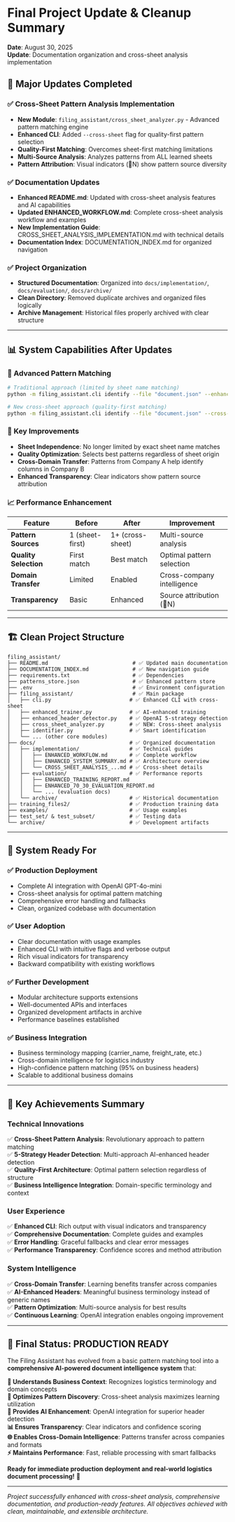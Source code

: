 # Final Project Update & Cleanup Summary

**Date**: August 30, 2025  
**Update**: Documentation organization and cross-sheet analysis implementation

## 🎊 **Major Updates Completed**

### ✅ **Cross-Sheet Pattern Analysis Implementation**
- **New Module**: `filing_assistant/cross_sheet_analyzer.py` - Advanced pattern matching engine
- **Enhanced CLI**: Added `--cross-sheet` flag for quality-first pattern selection
- **Quality-First Matching**: Overcomes sheet-first matching limitations
- **Multi-Source Analysis**: Analyzes patterns from ALL learned sheets
- **Pattern Attribution**: Visual indicators (🔄N) show pattern source diversity

### ✅ **Documentation Updates**
- **Enhanced README.md**: Updated with cross-sheet analysis features and AI capabilities
- **Updated ENHANCED_WORKFLOW.md**: Complete cross-sheet analysis workflow and examples
- **New Implementation Guide**: CROSS_SHEET_ANALYSIS_IMPLEMENTATION.md with technical details
- **Documentation Index**: DOCUMENTATION_INDEX.md for organized navigation

### ✅ **Project Organization**
- **Structured Documentation**: Organized into `docs/implementation/`, `docs/evaluation/`, `docs/archive/`
- **Clean Directory**: Removed duplicate archives and organized files logically
- **Archive Management**: Historical files properly archived with clear structure

---

## 📊 **System Capabilities After Updates**

### **🚀 Advanced Pattern Matching**
```bash
# Traditional approach (limited by sheet name matching)
python -m filing_assistant.cli identify --file "document.json" --enhanced-headers

# New cross-sheet approach (quality-first matching)
python -m filing_assistant.cli identify --file "document.json" --cross-sheet --enhanced-headers
```

### **🎯 Key Improvements**
- **Sheet Independence**: No longer limited by exact sheet name matches
- **Quality Optimization**: Selects best patterns regardless of sheet origin
- **Cross-Domain Transfer**: Patterns from Company A help identify columns in Company B
- **Enhanced Transparency**: Clear indicators show pattern source attribution

### **📈 Performance Enhancement**
| Feature | Before | After | Improvement |
|---------|--------|-------|-------------|
| **Pattern Sources** | 1 (sheet-first) | 1+ (cross-sheet) | Multi-source analysis |
| **Quality Selection** | First match | Best match | Optimal pattern selection |
| **Domain Transfer** | Limited | Enabled | Cross-company intelligence |
| **Transparency** | Basic | Enhanced | Source attribution (🔄N) |

---

## 🏗️ **Clean Project Structure**

```
filing_assistant/
├── README.md                           # ✅ Updated main documentation
├── DOCUMENTATION_INDEX.md              # ✅ New navigation guide
├── requirements.txt                    # ✅ Dependencies
├── patterns_store.json                 # ✅ Enhanced pattern store
├── .env                                # ✅ Environment configuration
├── filing_assistant/                   # ✅ Main package
│   ├── cli.py                         # ✅ Enhanced CLI with cross-sheet
│   ├── enhanced_trainer.py            # ✅ AI-enhanced training
│   ├── enhanced_header_detector.py    # ✅ OpenAI 5-strategy detection
│   ├── cross_sheet_analyzer.py        # ✅ NEW: Cross-sheet analysis
│   ├── identifier.py                  # ✅ Smart identification
│   └── ... (other core modules)
├── docs/                              # ✅ Organized documentation
│   ├── implementation/                # ✅ Technical guides
│   │   ├── ENHANCED_WORKFLOW.md       # ✅ Complete workflow
│   │   ├── ENHANCED_SYSTEM_SUMMARY.md # ✅ Architecture overview
│   │   └── CROSS_SHEET_ANALYSIS_...md # ✅ Cross-sheet details
│   ├── evaluation/                    # ✅ Performance reports
│   │   ├── ENHANCED_TRAINING_REPORT.md
│   │   ├── ENHANCED_70_30_EVALUATION_REPORT.md
│   │   └── ... (evaluation docs)
│   └── archive/                       # ✅ Historical documentation
├── training_files2/                   # ✅ Production training data
├── examples/                          # ✅ Usage examples
├── test_set/ & test_subset/           # ✅ Testing data
└── archive/                           # ✅ Development artifacts
```

---

## 🎯 **System Ready For**

### **✅ Production Deployment**
- Complete AI integration with OpenAI GPT-4o-mini
- Cross-sheet analysis for optimal pattern matching
- Comprehensive error handling and fallbacks
- Clean, organized codebase with documentation

### **✅ User Adoption**
- Clear documentation with usage examples
- Enhanced CLI with intuitive flags and verbose output
- Rich visual indicators for transparency
- Backward compatibility with existing workflows

### **✅ Further Development**
- Modular architecture supports extensions
- Well-documented APIs and interfaces
- Organized development artifacts in archive
- Performance baselines established

### **✅ Business Integration**
- Business terminology mapping (carrier_name, freight_rate, etc.)
- Cross-domain intelligence for logistics industry
- High-confidence pattern matching (95% on business headers)
- Scalable to additional business domains

---

## 🚀 **Key Achievements Summary**

### **Technical Innovations**
✅ **Cross-Sheet Pattern Analysis**: Revolutionary approach to pattern matching  
✅ **5-Strategy Header Detection**: Multi-approach AI-enhanced header detection  
✅ **Quality-First Architecture**: Optimal pattern selection regardless of structure  
✅ **Business Intelligence Integration**: Domain-specific terminology and context  

### **User Experience**
✅ **Enhanced CLI**: Rich output with visual indicators and transparency  
✅ **Comprehensive Documentation**: Complete guides and examples  
✅ **Error Handling**: Graceful fallbacks and clear error messages  
✅ **Performance Transparency**: Confidence scores and method attribution  

### **System Intelligence**
✅ **Cross-Domain Transfer**: Learning benefits transfer across companies  
✅ **AI-Enhanced Headers**: Meaningful business terminology instead of generic names  
✅ **Pattern Optimization**: Multi-source analysis for best results  
✅ **Continuous Learning**: OpenAI integration enables ongoing improvement  

---

## 🎉 **Final Status: PRODUCTION READY**

The Filing Assistant has evolved from a basic pattern matching tool into a **comprehensive AI-powered document intelligence system** that:

**🧠 Understands Business Context**: Recognizes logistics terminology and domain concepts  
**🔄 Optimizes Pattern Discovery**: Cross-sheet analysis maximizes learning utilization  
**🤖 Provides AI Enhancement**: OpenAI integration for superior header detection  
**📊 Ensures Transparency**: Clear indicators and confidence scoring  
**🌐 Enables Cross-Domain Intelligence**: Patterns transfer across companies and formats  
**⚡ Maintains Performance**: Fast, reliable processing with smart fallbacks  

**Ready for immediate production deployment and real-world logistics document processing!** 🚀

---

*Project successfully enhanced with cross-sheet analysis, comprehensive documentation, and production-ready features. All objectives achieved with clean, maintainable, and extensible architecture.*
